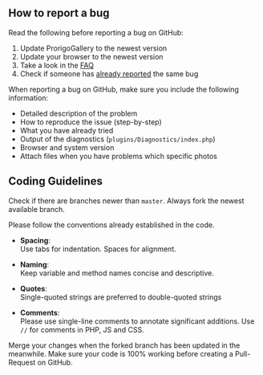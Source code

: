 ## How to report a bug

Read the following before reporting a bug on GitHub:

1. Update ProrigoGallery to the newest version
2. Update your browser to the newest version
2. Take a look in the [FAQ](https://github.com/prorigo/ProrigoGallery/blob/master/docs/FAQ.md)
3. Check if someone has [already reported](https://github.com/prorigo/ProrigoGallery/issues) the same bug

When reporting a bug on GitHub, make sure you include the following information:

- Detailed description of the problem
- How to reproduce the issue (step-by-step)
- What you have already tried
- Output of the diagnostics (`plugins/Diagnostics/index.php`)
- Browser and system version
- Attach files when you have problems which specific photos

## Coding Guidelines

Check if there are branches newer than `master`. Always fork the newest available branch.

Please follow the conventions already established in the code.

- **Spacing**:<br>
  Use tabs for indentation. Spaces for alignment.

- **Naming**:<br>
  Keep variable and method names concise and descriptive.

- **Quotes**:<br>
  Single-quoted strings are preferred to double-quoted strings

- **Comments**:<br>
  Please use single-line comments to annotate significant additions. Use `//` for comments in PHP, JS and CSS.

Merge your changes when the forked branch has been updated in the meanwhile. Make sure your code is 100% working before creating a Pull-Request on GitHub.